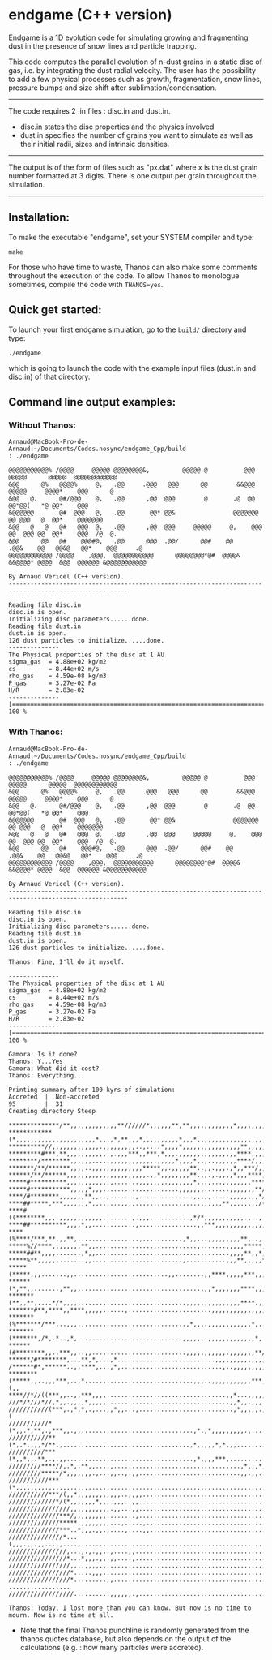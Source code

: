 # endgame (C++ version)

Endgame is a 1D evolution code for simulating growing and fragmenting dust in the presence of snow lines and particle trapping.

This code computes the parallel evolution of n-dust grains in a static disc of gas, i.e. by integrating the dust radial velocity.
The user has the possibility to add a few physical processes such as growth, fragmentation, snow lines, pressure bumps and size shift after sublimation/condensation.

---

The code requires 2 .in files : disc.in and dust.in.

- disc.in states the disc properties and the physics involved
- dust.in specifies the number of grains you want to simulate as well as their initial radii, sizes and intrinsic densities.

---

The output is of the form of files such as "px.dat" where x is the dust grain number formatted at 3 digits.
There is one output per grain throughout the simulation.

---

## Installation:

To make the executable "endgame", set your SYSTEM compiler and type:

```
make
```

For those who have time to waste, Thanos can also make some comments throughout the execution of the code. To allow Thanos to monologue sometimes, compile the code with `THANOS=yes`.

## Quick get started:

To launch your first endgame simulation, go to the `build/` directory and type:

```
./endgame
```

which is going to launch the code with the example input files (dust.in and disc.in) of that directory.

## Command line output examples:

### Without Thanos:

```
Arnaud@MacBook-Pro-de-Arnaud:~/Documents/Codes.nosync/endgame_Cpp/build
: ./endgame 

@@@@@@@@@@@% /@@@@     @@@@@ @@@@@@@@&,         @@@@@ @          @@@       @@@@@      @@@@@  @@@@@@@@@@@@
&@@      @%   @@@@%     @,   .@@     .@@@   @@@      @@        &&@@@       @@@@@     @@@@*    @@@      @
&@@   @.      @#/@@@    @,   .@@      ,@@  @@@        @       .@  @@       @@*@@(   *@ @@*    @@@    
&@@@@@@       @#  @@@   @,   .@@       @@* @@&                @@@@@@@      @@ @@@   @  @@*    @@@@@@@
&@@   @   @   @#   @@@  @,   .@@      ,@@  @@@     @@@@@     @,    @@@     @@  @@@ @@  @@*    @@@  /@  @.
&@@      @@   @#    @@@#@,   .@@      @@@  .@@/      @@#    @@     .@@&    @@   @@&@   @@*    @@@     .@
@@@@@@@@@@@@ /@@@@    ,@@@,  @@@@@@@@@@@      @@@@@@@@*@#  @@@@&   &&@@@@* @@@@  &@@  @@@@@@ &@@@@@@@@@@@

By Arnaud Vericel (C++ version).
-------------------------------------------------------------------------------------------------------

Reading file disc.in
disc.in is open.
Initializing disc parameters......done.
Reading file dust.in
dust.in is open.
126 dust particles to initialize......done.
--------------
The Physical properties of the disc at 1 AU
sigma_gas  = 4.88e+02 kg/m2    
cs         = 8.44e+02 m/s      
rho_gas    = 4.59e-08 kg/m3    
P_gas      = 3.27e-02 Pa       
H/R        = 2.83e-02
--------------
[====================================================================================================] 100 %
```

### With Thanos:

```
Arnaud@MacBook-Pro-de-Arnaud:~/Documents/Codes.nosync/endgame_Cpp/build
: ./endgame 

@@@@@@@@@@@% /@@@@     @@@@@ @@@@@@@@&,         @@@@@ @          @@@       @@@@@      @@@@@  @@@@@@@@@@@@
&@@      @%   @@@@%     @,   .@@     .@@@   @@@      @@        &&@@@       @@@@@     @@@@*    @@@      @
&@@   @.      @#/@@@    @,   .@@      ,@@  @@@        @       .@  @@       @@*@@(   *@ @@*    @@@    
&@@@@@@       @#  @@@   @,   .@@       @@* @@&                @@@@@@@      @@ @@@   @  @@*    @@@@@@@
&@@   @   @   @#   @@@  @,   .@@      ,@@  @@@     @@@@@     @,    @@@     @@  @@@ @@  @@*    @@@  /@  @.
&@@      @@   @#    @@@#@,   .@@      @@@  .@@/      @@#    @@     .@@&    @@   @@&@   @@*    @@@     .@
@@@@@@@@@@@@ /@@@@    ,@@@,  @@@@@@@@@@@      @@@@@@@@*@#  @@@@&   &&@@@@* @@@@  &@@  @@@@@@ &@@@@@@@@@@@

By Arnaud Vericel (C++ version).
-------------------------------------------------------------------------------------------------------

Reading file disc.in
disc.in is open.
Initializing disc parameters......done.
Reading file dust.in
dust.in is open.
126 dust particles to initialize......done.

Thanos: Fine, I'll do it myself.

--------------
The Physical properties of the disc at 1 AU
sigma_gas  = 4.88e+02 kg/m2    
cs         = 8.44e+02 m/s      
rho_gas    = 4.59e-08 kg/m3    
P_gas      = 3.27e-02 Pa       
H/R        = 2.83e-02
--------------
[====================================================================================================] 100 %

Gamora: Is it done?
Thanos: Y...Yes
Gamora: What did it cost?
Thanos: Everything...

Printing summary after 100 kyrs of simulation:
Accreted  |  Non-accreted
95        |  31        
Creating directory Steep

**************/**,,,,,,,,,,,,,**//////*,,,,,,**,**,,,,,,,,,,,,*,,,,,,,,,,,,,,,,,,,,,,,,,,
************(*,,,,,,,,,,,,,,,,,,,,,,*,,.,*,**,,,*,,,,,,,,,,*,,,*,,,,,,,,,,,,,,,,,,,,,,,,,
**********//,,,,,,,,,,,,,.,,,,,,,,,..,....*,,,,*,,,,,,,,,,,,,,,,**,,,,,,,,,,,,,,,,,,,,,,,
*********#***,**,,,,,,,,,,,.,.,,,***,,***,*,,,.,,,,,,,,,,,,,,,,****,,,,,,,,,,,,,,,,,,,,,,
********/********,,,,,,.....,,,,,,,,,,,,.,,,,,*,,,,*,.,..,,,,,,****/,,,,,,,,,,,,,,,,,,,,,
*******/**/******,,,,..,,,,,,,,,,,,,,*****,,.,,,,,**..,,.,,,.,*,,***/,,,,,,,,,,,,,,,,,,,,
******/**/******,,,,,,,,,,,,,,,,,,,,,,.,,*,,,,,,,,**.,,.,.,,,,*,,,****,,,,,,,,,,,,,,,,,,,
*****#**********,,,,,,,,,,,,,.......,,,,,,,.,,,,,,,*...,...,,,,,,,,****,,,,,,,,,,,,,,,,,,
*****#***********,,,,,*,,,.....................,,,,,,,.......,,,,,,,**/*,,,,,,,,,,,,,,,,,
****/#********,,,,,,,**,,..,.......,...............,,,,,.....,,,,,,,,*/**,,,,,,,,,,,,,,,,
****##*****,***,,,,,,,*,,..,...,,,,.....,............,,,,.,**,,,,,,,,/(**,***,,,,,,,,,,,,
****#((********,,,.,,,,,,,,,,,,........,.,,,...........,*/*,,,,,,,,,,,.,..,...*,,,,,,,,,,
****##**********,,,,*,,............,................,,***,,,,,,,,,,,,,,,,.......,,,,,,,,,
****(%****/***,**,,,**,.................,...........,*,,...,,,,,,,,,**,..,..,,*.,,,,,,,,,
*****%//****,,,,,,,,**,,................,...........,.......,,,,,*****,*,.,....,,*,,,,,,,
*****##**,,,,.......,*,,.....................................,,,,**,,*,,,.,,....,,,,,,,,,
*****%**,,,,,,.......,,.........................,...........,,,**,,,,,***.......,.*,,,,,,
*****(*****,,,.......,,..........................,,........,,****,,,,,***,,,,*,,*,,,,,,,,
******(*,**,,.......,**,,,.................................,,,*,,,,,,,****,,,,**.*,,,,,,,
*******(**,,**,....*/*,,,,,.............................,,,,,,,,,,,,,,,****.,,*,,/,,,,,,,
*******#**,****,,****,,,,,......,.......................,,,,,,,,,,,,,,,,,**...,*/*,,,,,,,
*******(%*******/***...,,,.,............................,*,,,.,,,,,,,,,,,,*,...,*/,,,,,,,
*******(*******,/*,.*..,*,.............................,,,,,,.,,,,,,,,,,,,,*,.,***/,,,,,,
******(#********,,..***,,..,,..........................,,,,,,,,,,,.,,,,,,,**/..,***/,,,,*
******/#********,..,**,*,...,*...........................,,,,,,,,,,,,,,,,****,..****/*,*,
/******#*,******..,,****,...,*,............................,..,,,,,,,,,,,,****..,***/(*,,
********(*****,,..,,,***,..,*..............................,,,..,,,,,,,,,,,***,..,****(,,
****//*//((***,,..,,***,,,,.................................,,*...,,,,,,,,,,***..,,,**/(,
///*/*///*//,*,,.,,,,*,,,,,..................................,,*,,.,,,..,,,,,,,,...**/*/(
///////////(***,.,*,*,.,...,,*,,...,..........................,*,,,,,.,,,,,,,,,,....,,,,(
///////////*(*,,.*,**,.,***,,.,,...............................,*.,*,,,,,,,,,.,..........
///////////**(*,.*,,,,*/**.,...................................,*,,,,,*,*,,,.............
//////////***(*,,*,,.**,.,.,,...................................,*,,,,***,...............
/////////****//,.*,.**,,....,...................................,*,,,*,,.................
/////////*****/*,,,,,,,.,...,,..,.,,............................,,.,,....................
///////////***(*,,,,,,,,.,,,,,,..,,,..............................,......................
///////////***/(,,*,,,,,,,,,,,,..,,,,....................................................
/////////////*/(*,,,,,,,*,,,.,,,..,,.....................................................
/////////////////,,,,,,,,,,,.,,...,,.....................................................
//////////////***/,,,,,,,,,........,.....................................................
//////////////*****,,,,,,,,,...,.....,...................................................
//////////////***..*,,,.,,.,....,....,,..................................................
///////////////*...(,,,.,,.,,...,,....,..................................................
////////////////,...,.,.,,..,....,,......................................................
////////////////*...*,,,.,,.,,....,......................................................
/////////////////,...,,,,.,,.............................................................
/////////////////*.....,,,...............................................................
/////////////////*.........,,.......................................... .................
//////////////////..........,,,,,,.,.....................................................

Thanos: Today, I lost more than you can know. But now is no time to mourn. Now is no time at all.
```

* Note that the final Thanos punchline is randomly generated from the thanos quotes database, but also depends on the output of the calculations (e.g. : how many particles were accreted).
